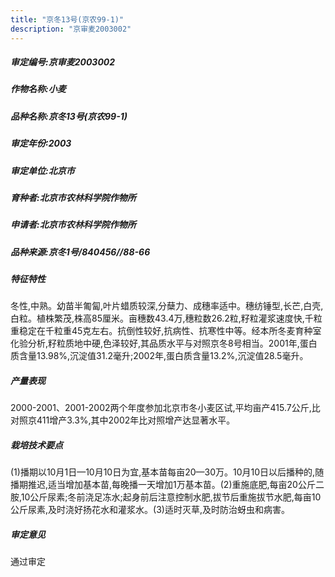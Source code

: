 ```yaml
---
title: "京冬13号(京农99-1)"
description: "京审麦2003002"
---
```

##### 审定编号:京审麦2003002

##### 作物名称:小麦

##### 品种名称:京冬13号(京农99-1)

##### 审定年份:2003

##### 审定单位:北京市

##### 育种者:北京市农林科学院作物所

##### 申请者:北京市农林科学院作物所

##### 品种来源:京冬1号/840456//88-66

##### 特征特性
冬性,中熟。幼苗半匍匐,叶片蜡质较深,分蘖力、成穗率适中。穗纺锤型,长芒,白壳,白粒。植株繁茂,株高85厘米。亩穗数43.4万,穗粒数26.2粒,籽粒灌浆速度快,千粒重稳定在千粒重45克左右。抗倒性较好,抗病性、抗寒性中等。经本所冬麦育种室化验分析,籽粒质地中硬,色泽较好,其品质水平与对照京冬8号相当。2001年,蛋白质含量13.98%,沉淀值31.2毫升;2002年,蛋白质含量13.2%,沉淀值28.5毫升。

##### 产量表现
2000-2001、2001-2002两个年度参加北京市冬小麦区试,平均亩产415.7公斤,比对照京411增产3.3%,其中2002年比对照增产达显著水平。

##### 栽培技术要点
(1)播期以10月1日—10月10日为宜,基本苗每亩20—30万。10月10日以后播种的,随播期推迟,适当增加基本苗,每晚播一天增加1万基本苗。(2)重施底肥,每亩20公斤二胺,10公斤尿素;冬前浇足冻水;起身前后注意控制水肥,拔节后重施拔节水肥,每亩10公斤尿素,及时浇好扬花水和灌浆水。(3)适时灭草,及时防治蚜虫和病害。

##### 审定意见
通过审定
